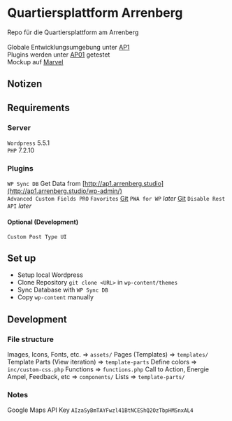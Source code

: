 # Quartiersplattform Arrenberg

Repo für die Quartiersplattform am Arrenberg <br> <br>
Globale Entwicklungsumgebung unter [AP1](https://ap1.arrenberg.studio) <br>
Plugins werden unter [AP01](https://ap01.arrenberg.studio) getestet<br>
Mockup auf [Marvel](https://marvelapp.com/prototype/8gfhabd/screen/73095691) <br>

## Notizen

## Requirements 

### Server
`Wordpress` 5.5.1 <br>
`PHP` 7.2.10

### Plugins

`WP Sync DB` Get Data from [http://ap1.arrenberg.studio](http://ap1.arrenberg.studio/wp-admin/) <br>
`Advanced Custom Fields PRO`
`Favorites` [Git](https://github.com/kylephillips/favorites)
`PWA for WP` *later* [Git](https://github.com/ahmedkaludi/pwa-for-wp)
`Disable Rest API` *later*

#### Optional (Development)
`Custom Post Type UI`

## Set up
* Setup local Wordpress 
* Clone Repository
`git clone <URL>` in `wp-content/themes`
* Sync Database with `WP Sync DB`
* Copy `wp-content` manually

## Development

### File structure
Images, Icons, Fonts, etc. => `assets/`
Pages (Templates) => `templates/`
Template Parts (View iteration) => `template-parts`
Define colors => `inc/custom-css.php`
Functions => `functions.php`
Call to Action, Energie Ampel, Feedback, etc => `components/`
Lists => `template-parts/`

### Notes

Google Maps API Key `AIzaSyBmTAYFwzl41BtNCEShQ2OzTbpHMSnxAL4`